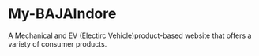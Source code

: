 # My-BAJAIndore
A Mechanical and EV (Electirc Vehicle)product-based website that offers a variety of consumer products.
<a href="https://singular-peony-b7b1d2.netlify.app/"></a>
